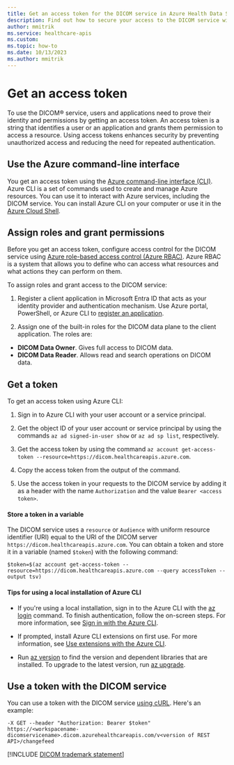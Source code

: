 ```yaml
---
title: Get an access token for the DICOM service in Azure Health Data Services
description: Find out how to secure your access to the DICOM service with a token. Use the Azure command-line tool and unique identifiers to manage your medical images.
author: mmitrik
ms.service: healthcare-apis
ms.custom:
ms.topic: how-to
ms.date: 10/13/2023
ms.author: mmitrik
---
```


# Get an access token

To use the DICOM&reg; service, users and applications need to prove their identity and permissions by getting an access token. An access token is a string that identifies a user or an application and grants them permission to access a resource. Using access tokens enhances security by preventing unauthorized access and reducing the need for repeated authentication. 

## Use the Azure command-line interface

 You get an access token using the [Azure command-line interface (CLI)](/cli/azure/what-is-azure-cli). Azure CLI is a set of commands used to create and manage Azure resources. You can use it to interact with Azure services, including the DICOM service. You can install Azure CLI on your computer or use it in the [Azure Cloud Shell](https://azure.microsoft.com/get-started/azure-portal/cloud-shell/).

## Assign roles and grant permissions

Before you get an access token, configure access control for the DICOM service using [Azure role-based access control (Azure RBAC)](../../role-based-access-control/overview.md). Azure RBAC is a system that allows you to define who can access what resources and what actions they can perform on them.

To assign roles and grant access to the DICOM service:

1. Register a client application in Microsoft Entra ID that acts as your identity provider and authentication mechanism. Use Azure portal, PowerShell, or Azure CLI to [register an application](dicom-register-application.md).

1. Assign one of the built-in roles for the DICOM data plane to the client application. The roles are: 
- **DICOM Data Owner**. Gives full access to DICOM data.
- **DICOM Data Reader**. Allows read and search operations on DICOM data. 

## Get a token

To get an access token using Azure CLI:

1. Sign in to Azure CLI with your user account or a service principal.

1. Get the object ID of your user account or service principal by using the commands `az ad signed-in-user show` or `az ad sp list`, respectively.

1. Get the access token by using the command `az account get-access-token --resource=https://dicom.healthcareapis.azure.com`.

1. Copy the access token from the output of the command.

1. Use the access token in your requests to the DICOM service by adding it as a header with the name `Authorization` and the value `Bearer <access token>`.

#### Store a token in a variable

The DICOM service uses a `resource` or `Audience` with uniform resource identifier (URI) equal to the URI of the DICOM server  `https://dicom.healthcareapis.azure.com`. You can obtain a token and store it in a variable (named `$token`) with the following command:

```cURL
$token=$(az account get-access-token --resource=https://dicom.healthcareapis.azure.com --query accessToken --output tsv)
```

#### Tips for using a local installation of Azure CLI

* If you're using a local installation, sign in to the Azure CLI with the [az login](/cli/azure/reference-index#az-login) command. To finish authentication, follow the on-screen steps. For more information, see [Sign in with the Azure CLI](/cli/azure/authenticate-azure-cli).

* If prompted, install Azure CLI extensions on first use. For more information, see [Use extensions with the Azure CLI](/cli/azure/azure-cli-extensions-overview).

* Run [az version](/cli/azure/reference-index#az-version) to find the version and dependent libraries that are installed. To upgrade to the latest version, run [az upgrade](/cli/azure/reference-index#az-upgrade).

## Use a token with the DICOM service

You can use a token with the DICOM service [using cURL](dicomweb-standard-apis-curl.md). Here's an example:

```cURL 
-X GET --header "Authorization: Bearer $token"  https://<workspacename-dicomservicename>.dicom.azurehealthcareapis.com/v<version of REST API>/changefeed
```

[!INCLUDE [DICOM trademark statement](../includes/healthcare-apis-dicom-trademark.md)]
